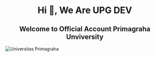 <h1 align="center">Hi 👋, We Are UPG DEV</h1>

<h2 align="center">Welcome to Official Account Primagraha Unviversity</h2>

![Universitas Primagraha](https://lh3.googleusercontent.com/p/AF1QipNyu8vjTnVMh5mYiEa0qwBl8EFNXE5PGqId5TRP=s680-w680-h510)

